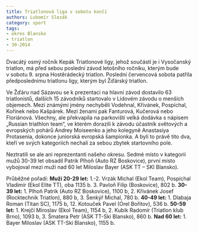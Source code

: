 ```yaml
---
title: Triatlonová liga v sobotu končí
authors: Lubomír Slezák
category: sport
tags:
- okres Blansko
- triatlon
- 30-2014 
---
```


Dvacátý osmý ročník Kepák Triatlonové ligy, jehož součástí je i Vysočanský triatlon, má před sebou poslední závod letošního ročníku, kterým bude v sobotu 9. srpna Hostěrádecký triatlon. Poslední červencová sobota patřila předposlednímu triatlonu ligy, kterým byl Žďárský triatlon.

Ve Žďáru nad Sázavou se k prezentaci na hlavní závod dostavilo 63 triatlonistů, dalších 15 závodníků startovalo v Lidovém závodu o menších objemech. Mezi známými jmény nechyběli Vodehnal, Křivánek, Pospíchal, Kořínek nebo Kašpárek. Mezi ženami pak Fanturová, Kučerová nebo Floriánová. Všechny, ale překvapila na parkovišti velká dodávka s nápisem „Russian triathlon team“, ve kterém dorazili k závodu účastník světových a evropských pohárů Andrey Moiseenko a jeho kolegyně Anastasiya Protasenia, dokonce juniorská evropská šampionka. A byli to právě tito dva, kteří ve svých kategoriích nechali za sebou zbytek startovního pole.

Neztratili se ale ani reprezentanti našeho okresu. Sedmé místo v kategorii mužů 30-39 let obsadil Patrik Plhoň (Auto RZ Boskovice), první místo vybojoval mezi muži nad 60 let Miloslav Bayer (ASK TT – SKI Blansko).

Průběžné pořadí: **Muži 20-29 let:** 1.-2. Vrzák Michal (Ekol Team), Pospíchal Vladimír (Ekol Elite TT), oba 1135 b. 3. Pavloň Filip (Boskovice), 802 b. **30-39 let:** 1. Plhoň Patrik (Auto RZ Boskovice), 1100 b, 2. Křivánek Josef (Rocktechnik Triatlon), 880 b, 3. Šenkýř Michal, 780 b. **40-49 let:** 1. Dlabaja Roman (Titan SC), 1175 b, 12. Kotouček Pavel (Orel Bořitov), 536 b. **50-59 let:** 1. Krejčí Miroslav (Ekol Team), 1154 b, 2. Kubík Radomír (Triatlon klub Brno), 1093 b, 3. Šmatera Petr (ASK TT-Ski Blansko), 860 b. **Nad 60 let:** 1. Bayer Miloslav (ASK TT-Ski Blansko), 1155 b.